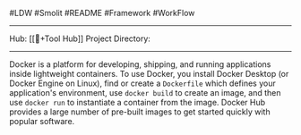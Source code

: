 #LDW #Smolit #README #Framework #WorkFlow 
________________________________________________________________________
Hub: [[🎯+Tool Hub]]
Project Directory:
________________________________________________________________________

Docker is a platform for developing, shipping, and running applications inside lightweight containers. To use Docker, you install Docker Desktop (or Docker Engine on Linux), find or create a `Dockerfile` which defines your application's environment, use `docker build` to create an image, and then use `docker run` to instantiate a container from the image. Docker Hub provides a large number of pre-built images to get started quickly with popular software.